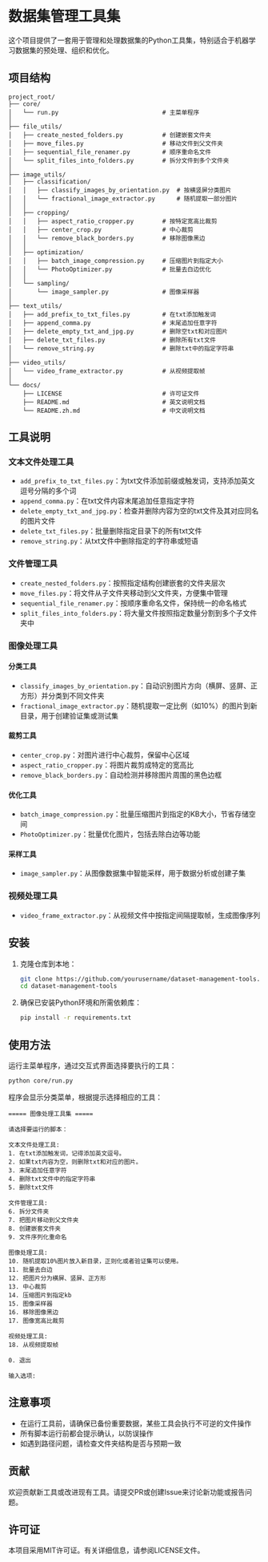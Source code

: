 # 数据集管理工具集

这个项目提供了一套用于管理和处理数据集的Python工具集，特别适合于机器学习数据集的预处理、组织和优化。

## 项目结构

```
project_root/
├── core/
│   └── run.py                             # 主菜单程序
│
├── file_utils/
│   ├── create_nested_folders.py           # 创建嵌套文件夹
│   ├── move_files.py                      # 移动文件到父文件夹
│   ├── sequential_file_renamer.py         # 顺序重命名文件
│   └── split_files_into_folders.py        # 拆分文件到多个文件夹
│
├── image_utils/
│   ├── classification/
│   │   ├── classify_images_by_orientation.py  # 按横竖屏分类图片
│   │   └── fractional_image_extractor.py      # 随机提取一部分图片
│   │
│   ├── cropping/
│   │   ├── aspect_ratio_cropper.py        # 按特定宽高比裁剪
│   │   ├── center_crop.py                 # 中心裁剪
│   │   └── remove_black_borders.py        # 移除图像黑边
│   │
│   ├── optimization/
│   │   ├── batch_image_compression.py     # 压缩图片到指定大小
│   │   └── PhotoOptimizer.py              # 批量去白边优化
│   │
│   └── sampling/
│       └── image_sampler.py               # 图像采样器
│
├── text_utils/
│   ├── add_prefix_to_txt_files.py         # 在txt添加触发词
│   ├── append_comma.py                    # 末尾追加任意字符
│   ├── delete_empty_txt_and_jpg.py        # 删除空txt和对应图片
│   ├── delete_txt_files.py                # 删除所有txt文件
│   └── remove_string.py                   # 删除txt中的指定字符串
│
├── video_utils/
│   └── video_frame_extractor.py           # 从视频提取帧
│
└── docs/
    ├── LICENSE                            # 许可证文件
    ├── README.md                          # 英文说明文档
    └── README.zh.md                       # 中文说明文档
```

## 工具说明

### 文本文件处理工具

- `add_prefix_to_txt_files.py`：为txt文件添加前缀或触发词，支持添加英文逗号分隔的多个词
- `append_comma.py`：在txt文件内容末尾追加任意指定字符
- `delete_empty_txt_and_jpg.py`：检查并删除内容为空的txt文件及其对应同名的图片文件
- `delete_txt_files.py`：批量删除指定目录下的所有txt文件
- `remove_string.py`：从txt文件中删除指定的字符串或短语

### 文件管理工具

- `create_nested_folders.py`：按照指定结构创建嵌套的文件夹层次
- `move_files.py`：将文件从子文件夹移动到父文件夹，方便集中管理
- `sequential_file_renamer.py`：按顺序重命名文件，保持统一的命名格式
- `split_files_into_folders.py`：将大量文件按照指定数量分割到多个子文件夹中

### 图像处理工具

#### 分类工具
- `classify_images_by_orientation.py`：自动识别图片方向（横屏、竖屏、正方形）并分类到不同文件夹
- `fractional_image_extractor.py`：随机提取一定比例（如10%）的图片到新目录，用于创建验证集或测试集

#### 裁剪工具
- `center_crop.py`：对图片进行中心裁剪，保留中心区域
- `aspect_ratio_cropper.py`：将图片裁剪成特定的宽高比
- `remove_black_borders.py`：自动检测并移除图片周围的黑色边框

#### 优化工具
- `batch_image_compression.py`：批量压缩图片到指定的KB大小，节省存储空间
- `PhotoOptimizer.py`：批量优化图片，包括去除白边等功能

#### 采样工具
- `image_sampler.py`：从图像数据集中智能采样，用于数据分析或创建子集

### 视频处理工具

- `video_frame_extractor.py`：从视频文件中按指定间隔提取帧，生成图像序列

## 安装

1. 克隆仓库到本地：
    ```bash
    git clone https://github.com/yourusername/dataset-management-tools.git
    cd dataset-management-tools
    ```

2. 确保已安装Python环境和所需依赖库：
    ```bash
    pip install -r requirements.txt
    ```

## 使用方法

运行主菜单程序，通过交互式界面选择要执行的工具：

```bash
python core/run.py
```

程序会显示分类菜单，根据提示选择相应的工具：

```
===== 图像处理工具集 =====

请选择要运行的脚本：

文本文件处理工具:
1. 在txt添加触发词，记得添加英文逗号。
2. 如果txt内容为空，则删除txt和对应的图片。
3. 末尾追加任意字符
4. 删除txt文件中的指定字符串
5. 删除txt文件

文件管理工具:
6. 拆分文件夹
7. 把图片移动到父文件夹
8. 创建嵌套文件夹
9. 文件序列化重命名

图像处理工具:
10. 随机提取10%图片放入新目录，正则化或者验证集可以使用。
11. 批量去白边
12. 把图片分为横屏、竖屏、正方形
13. 中心裁剪
14. 压缩图片到指定kb
15. 图像采样器
16. 移除图像黑边
17. 图像宽高比裁剪

视频处理工具:
18. 从视频提取帧

0. 退出

输入选项: 
```

## 注意事项

- 在运行工具前，请确保已备份重要数据，某些工具会执行不可逆的文件操作
- 所有脚本运行前都会提示确认，以防误操作
- 如遇到路径问题，请检查文件夹结构是否与预期一致

## 贡献

欢迎贡献新工具或改进现有工具。请提交PR或创建Issue来讨论新功能或报告问题。

## 许可证

本项目采用MIT许可证。有关详细信息，请参阅LICENSE文件。